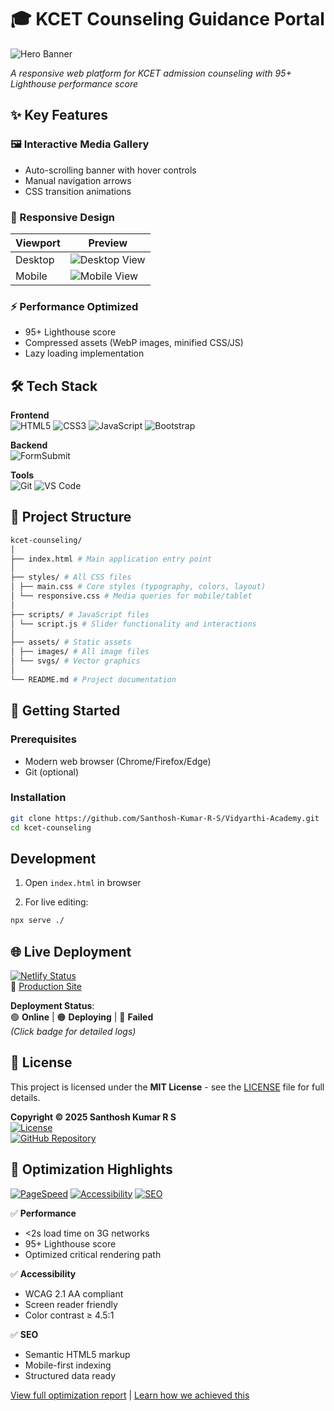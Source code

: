 # 🎓 KCET Counseling Guidance Portal

![Hero Banner](https://github.com/user-attachments/assets/eb55ba49-216c-4f14-84e1-b43c39be1ebf)

*A responsive web platform for KCET admission counseling with 95+ Lighthouse performance score*

## ✨ Key Features

### 🖼️ Interactive Media Gallery
- Auto-scrolling banner with hover controls
- Manual navigation arrows
- CSS transition animations

### 📱 Responsive Design
| Viewport | Preview |
|----------|---------|
| Desktop | ![Desktop View](https://github.com/user-attachments/assets/eb55ba49-216c-4f14-84e1-b43c39be1ebf) |
| Mobile | ![Mobile View](https://github.com/user-attachments/assets/62bc4da7-7c30-46f3-9fd4-61ee95cd2c06) |

### ⚡ Performance Optimized
- 95+ Lighthouse score
- Compressed assets (WebP images, minified CSS/JS)
- Lazy loading implementation

## 🛠️ Tech Stack

**Frontend**  
![HTML5](https://img.shields.io/badge/HTML5-E34F26?style=flat&logo=html5&logoColor=white)
![CSS3](https://img.shields.io/badge/CSS3-1572B6?style=flat&logo=css3&logoColor=white)
![JavaScript](https://img.shields.io/badge/JavaScript-F7DF1E?style=flat&logo=javascript&logoColor=black)
![Bootstrap](https://img.shields.io/badge/Bootstrap-7952B3?style=flat&logo=bootstrap&logoColor=white)

**Backend**  
![FormSubmit](https://img.shields.io/badge/FormSubmit-API-blue)

**Tools**  
![Git](https://img.shields.io/badge/Git-F05032?style=flat&logo=git&logoColor=white)
![VS Code](https://img.shields.io/badge/VS_Code-007ACC?style=flat&logo=visual-studio-code&logoColor=white)

## 📂 Project Structure
``` bash
kcet-counseling/
│
├── index.html # Main application entry point
│
├── styles/ # All CSS files
│ ├── main.css # Core styles (typography, colors, layout)
│ └── responsive.css # Media queries for mobile/tablet
│
├── scripts/ # JavaScript files
│ └── script.js # Slider functionality and interactions
│
├── assets/ # Static assets
│ ├── images/ # All image files
│ └── svgs/ # Vector graphics
│
└── README.md # Project documentation
```


## 🚀 Getting Started

### Prerequisites
- Modern web browser (Chrome/Firefox/Edge)
- Git (optional)

### Installation
```bash
git clone https://github.com/Santhosh-Kumar-R-S/Vidyarthi-Academy.git
cd kcet-counseling
```

## Development
1. Open `index.html` in browser

2. For live editing:

  ```bash
  npx serve ./
```

## 🌐 Live Deployment

[![Netlify Status](https://api.netlify.com/api/v1/badges/6d6a6cb0-2f81-4a9a-ad69-b447d03a2233/deploy-status)](https://app.netlify.com/sites/vidyartiacademy/deploys)  
🔗 [Production Site](https://vidyartiacademy.netlify.app/)

**Deployment Status**:  
🟢 **Online** | 🟠 **Deploying** | 🔴 **Failed**  
*(Click badge for detailed logs)*

## 📝 License  
This project is licensed under the **MIT License** - see the [LICENSE](https://github.com/Santhosh-Kumar-R-S/Vidyarthi-Academy/blob/main/LICENSE) file for full details.

**Copyright © 2025 Santhosh Kumar R S**  
[![License](https://img.shields.io/badge/License-MIT-blue.svg)](https://opensource.org/licenses/MIT)  
[![GitHub Repository](https://img.shields.io/badge/View_on_GitHub-181717?logo=github)](https://github.com/Santhosh-Kumar-R-S/Vidyarthi-Academy/)

## 🚀 Optimization Highlights

[![PageSpeed](https://img.shields.io/badge/PageSpeed-95%2B-brightgreen?logo=google)](https://pagespeed.web.dev/)
[![Accessibility](https://img.shields.io/badge/WCAG_2.1-AA%2B-success?logo=accessibility)](https://www.w3.org/WAI/standards-guidelines/wcag/)
[![SEO](https://img.shields.io/badge/SEO-Optimized-blue?logo=seo)](https://developers.google.com/search/docs)

✅ **Performance**  
   - <2s load time on 3G networks  
   - 95+ Lighthouse score  
   - Optimized critical rendering path  

✅ **Accessibility**  
   - WCAG 2.1 AA compliant  
   - Screen reader friendly  
   - Color contrast ≥ 4.5:1  

✅ **SEO**  
   - Semantic HTML5 markup  
   - Mobile-first indexing  
   - Structured data ready  

[View full optimization report](#) | [Learn how we achieved this](#)

